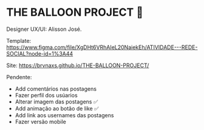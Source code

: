 # THE BALLOON PROJECT 🎈
Designer UX/UI: Alisson José.

Template: https://www.figma.com/file/XgDHt6VRhAIeL20NaiekEh/ATIVIDADE---REDE-SOCIAL?node-id=1%3A44

Site: https://brvnaxs.github.io/THE-BALLOON-PROJECT/

Pendente:
- Add comentários nas postagens
- Fazer perfil dos usúarios
- Alterar imagem das postagens ✅
- Add animação ao botão de like ✅
- Add link aos usernames das postagens
- Fazer versão mobile
